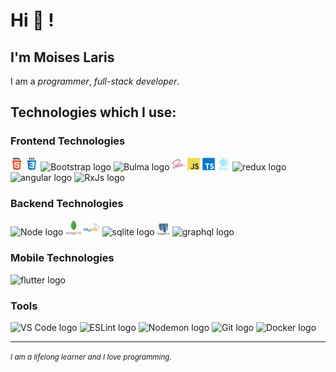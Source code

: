 # Hi 👋 !

## I'm Moises Laris

I am a _programmer_, _full-stack developer_.

## Technologies which I use:

### Frontend Technologies

<div>
  <img src ="https://raw.githubusercontent.com/devicons/devicon/master/icons/html5/html5-original-wordmark.svg" alt="HTML5 logo" width="4%" title='HTML5'/>
  <img src ="https://raw.githubusercontent.com/devicons/devicon/master/icons/css3/css3-original-wordmark.svg" alt="CSS3 logo" width="4%" title='CSS3'/>
  <img src ="https://cdn.worldvectorlogo.com/logos/bootstrap-4.svg" alt="Bootstrap logo" width="3.5%" title='Bootstrap'/>
  <img src ="https://raw.githubusercontent.com/gilbarbara/logos/804dc257b59e144eaca5bc6ffd16949752c6f789/logos/bulma.svg" alt="Bulma logo" width="2.5%" title='Bulma'/>
  <img src ="https://raw.githubusercontent.com/devicons/devicon/master/icons/sass/sass-original.svg" alt="Sass logo" width="4%" title='Sass'/>
  <img src ="https://raw.githubusercontent.com/devicons/devicon/master/icons/javascript/javascript-original.svg" alt="JavaScript logo" width="4%" title='JavaScript'/>
  <img src ="https://raw.githubusercontent.com/devicons/devicon/master/icons/typescript/typescript-original.svg" alt="Typescript logo" width="4%" title='Typescript'/>
  <img src ="https://raw.githubusercontent.com/devicons/devicon/master/icons/react/react-original-wordmark.svg" alt="react logo" width="4%" title='React'/>
  <img src ="https://cdn.worldvectorlogo.com/logos/redux.svg" alt="redux logo" width="4%" title='Redux'/>
  <img src ="https://angular.io/assets/images/logos/angular/angular.svg" alt="angular logo" width="4.3%" title='Angular'/>
  <img src ="https://cdn.worldvectorlogo.com/logos/rxjs-1.svg" alt="RxJs logo" width="3.8%" title='RxJs'/>
  
<div> 

### Backend Technologies

<div>
  <img src ="https://www.openxcell.com/wp-content/uploads/2021/11/nodejs-inner.png" alt="Node logo" width="5%" title='Nodejs'/>
  <img src ="https://raw.githubusercontent.com/devicons/devicon/master/icons/mongodb/mongodb-original-wordmark.svg" alt="D3 logo" width="5%" title='MongoDB'/>
  <img src ="https://raw.githubusercontent.com/devicons/devicon/master/icons/mysql/mysql-original-wordmark.svg" alt="mysql logo" width="5%" title='MYSQL'/>
  <img src ="https://www.vectorlogo.zone/logos/sqlite/sqlite-icon.svg" alt="sqlite logo" width="4%" title='sqlite'/>
  <img src ="https://raw.githubusercontent.com/devicons/devicon/master/icons/postgresql/postgresql-original-wordmark.svg" alt="postgres logo" width="4%" title='postgres'/>
  <img src ="https://www.vectorlogo.zone/logos/graphql/graphql-icon.svg" alt="graphql logo" width="4%" title='GraphQL'/>
</div>
  
### Mobile Technologies

<div>
  <img src ="https://www.vectorlogo.zone/logos/flutterio/flutterio-icon.svg" alt="flutter logo" width="4%" title="flutter"/>
</div>

### Tools

<div>
  <img src ="https://upload.wikimedia.org/wikipedia/commons/thumb/9/9a/Visual_Studio_Code_1.35_icon.svg/240px-Visual_Studio_Code_1.35_icon.svg.png" alt="VS Code logo" width="4%" title='Visual Studio Code'/>
  <img src ="https://upload.wikimedia.org/wikipedia/commons/thumb/e/e3/ESLint_logo.svg/324px-ESLint_logo.svg.png" alt="ESLint logo" width="5%" title='ESLint'/>
  <img src ="https://cdn.worldvectorlogo.com/logos/nodemon.svg" alt="Nodemon logo" width="4%" title='Nodemon'/>
  <img src ="https://www.vectorlogo.zone/logos/git-scm/git-scm-icon.svg" alt="Git logo" width="4.3%" title='Git'/>
  <img src ="https://gogeticon.net/files/3163573/d130ef65a8efdfa66fa49eb5ab745cef.png" alt="Docker logo" width="4%" title="Docker" />
</div>
  
---
<small> _I am a lifelong learner and I love programming._ </small>

